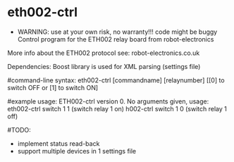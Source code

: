 # eth002-ctrl

* WARNING: use at your own risk, no warranty!!! code might be buggy
Control program for the ETH002 relay board from robot-electronics

More info about the ETH002 protocol see: robot-electronics.co.uk

Dependencies:
Boost library is used for XML parsing (settings file)


#command-line syntax:
 eth002-ctrl [commandname] [relaynumber] [[0] to switch OFF or [1] to switch ON]

#example usage:
 ETH002-ctrl version 0.
 No arguments given, usage:
 eth002-ctrl switch 1 1 (switch relay 1 on)
 h002-ctrl switch 1 0 (switch relay 1 off)


#TODO:
 - implement status read-back
 - support multiple devices in 1 settings file
